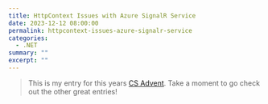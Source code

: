 ```yaml
---
title: HttpContext Issues with Azure SignalR Service
date: 2023-12-12 08:00:00
permalink: httpcontext-issues-azure-signalr-service
categories:
  - .NET
summary: ""
excerpt: ""
---
```


> This is my entry for this years [CS Advent](https://www.csadvent.christmas/).  Take a moment to go check out the other great entries!
